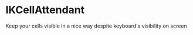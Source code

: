 IKCellAttendant
===============

Keep your cells visible in a nice way despite keyboard's visibility on screen
